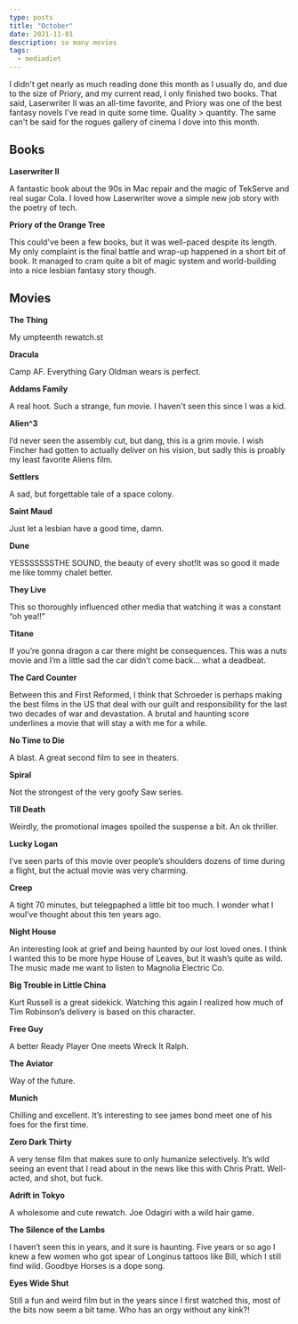 ```yaml
---
type: posts
title: "October"
date: 2021-11-01
description: so many movies
tags:
  - mediadiet
---
```


I didn't get nearly as much reading done this month as I usually do, and due to the size of Priory, and my current read, I only finished two books. That said, Laserwriter II was an all-time favorite, and Priory was one of the best fantasy novels I've read in quite some time. Quality > quantity. The same can't be said for the rogues gallery of cinema I dove into this month. 

## Books

**Laserwriter II**

A fantastic book about the 90s in Mac repair and the magic of TekServe and real sugar Cola. I loved how Laserwriter wove a simple new job story with the poetry of tech.

**Priory of the Orange Tree**

This could've been a few books, but it was well-paced despite its length. My only complaint is the final battle and wrap-up happened in a short bit of book. It managed to cram quite a bit of magic system and world-building into a nice lesbian fantasy story though. 

## Movies

**The Thing**

My umpteenth rewatch.st

**Dracula**

Camp AF. Everything Gary Oldman wears is perfect.

**Addams Family**

A real hoot. Such a strange, fun movie. I haven't seen this since I was a kid.

**Alien^3**

I’d never seen the assembly cut, but dang, this is a grim movie. I wish Fincher had gotten to actually deliver on his vision, but sadly this is proably my least favorite Aliens film.

**Settlers**

A sad, but forgettable tale of a space colony.

**Saint Maud**

Just let a lesbian have a good time, damn.

**Dune**

YESSSSSSSTHE SOUND, the beauty of every shot!It was so good it made me like tommy chalet better.

**They Live**

This so thoroughly influenced other media that watching it was a constant “oh yea!!”

**Titane**

If you’re gonna dragon a car there might be consequences. This was a nuts movie and I’m a little sad the car didn’t come back… what a deadbeat.

**The Card Counter**

Between this and First Reformed, I think that Schroeder is perhaps making the best films in the US that deal with our guilt and responsibility for the last two decades of war and devastation. A brutal and haunting score underlines a movie that will stay a with me for a while.

**No Time to Die**

A blast. A great second film to see in theaters.

**Spiral**

Not the strongest of the very goofy Saw series.

**Till Death**

Weirdly, the promotional images spoiled the suspense a bit. An ok thriller.

**Lucky Logan**

I’ve seen parts of this movie over people’s shoulders dozens of time during a flight, but the actual movie was very charming. 

**Creep**

A tight 70 minutes, but telegpaphed a little bit too much. I wonder what I woul’ve thought about this ten years ago.

**Night House**

An interesting look at grief and being haunted by our lost loved ones. I think I wanted this to be more hype House of Leaves, but it wash’s quite as wild. The music made me want to listen to Magnolia Electric Co.

**Big Trouble in Little China**

Kurt Russell is a great sidekick. Watching this again I realized how much of Tim Robinson’s delivery is based on this character.

**Free Guy**

A better Ready Player One meets Wreck It Ralph. 

**The Aviator**

Way of the future.

**Munich**

Chilling and excellent. It’s interesting to see james bond meet one of his foes for the first time.

**Zero Dark Thirty**

A very tense film that makes sure to only humanize selectively. It’s wild seeing an event that I read about in the news like this with Chris Pratt. Well-acted, and shot, but fuck. 

**Adrift in Tokyo**

A wholesome and cute rewatch. Joe Odagiri with a wild hair game.

**The Silence of the Lambs**

I haven’t seen this in years, and it sure is haunting. Five years or so ago I knew a few women who got spear of Longinus tattoos like Bill, which I still find wild. Goodbye Horses is a dope song.

**Eyes Wide Shut**

Still a fun and weird film but in the years since I first watched this, most of the bits now seem a bit tame. Who has an orgy without any kink?!